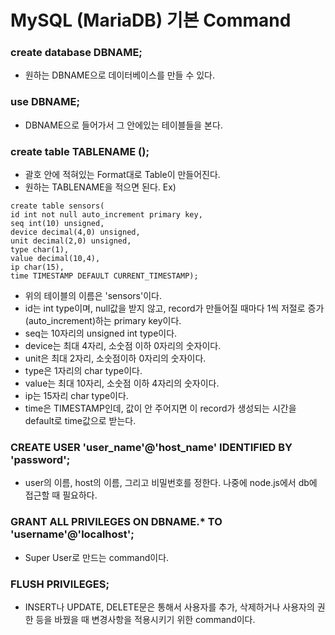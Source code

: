 MySQL (MariaDB) 기본 Command
=============================

### create database DBNAME; ###

* 원하는 DBNAME으로 데이터베이스를 만들 수 있다.

### use DBNAME; ###

* DBNAME으로 들어가서 그 안에있는 테이블들을 본다.

### create table TABLENAME (); ###

* 괄호 안에 적혀있는 Format대로 Table이 만들어진다.
* 원하는 TABLENAME을 적으면 된다.
Ex)
~~~
create table sensors(				
id int not null auto_increment primary key,
seq int(10) unsigned,				
device decimal(4,0) unsigned,
unit decimal(2,0) unsigned,
type char(1),
value decimal(10,4),
ip char(15),
time TIMESTAMP DEFAULT CURRENT_TIMESTAMP);
~~~
* 위의 테이블의 이름은 'sensors'이다.
* id는 int type이며, null값을 받지 않고, record가 만들어질 때마다 1씩 저절로 증가(auto\_increment)하는 primary key이다.
* seq는 10자리의 unsigned int type이다.
* device는 최대 4자리, 소숫점 이하 0자리의 숫자이다.
* unit은 최대 2자리, 소숫점이하 0자리의 숫자이다.
* type은 1자리의 char type이다.
* value는 최대 10자리, 소숫점 이하 4자리의 숫자이다.
* ip는 15자리 char type이다.
* time은 TIMESTAMP인데, 값이 안 주어지면 이 record가 생성되는 시간을 default로 time값으로 받는다.

### CREATE USER 'user\_name'@'host\_name' IDENTIFIED BY 'password'; ###

* user의 이름, host의 이름, 그리고 비밀번호를 정한다. 나중에 node.js에서 db에 접근할 때 필요하다.

### GRANT ALL PRIVILEGES ON DBNAME.\* TO 'username'@'localhost'; ###

* Super User로 만드는 command이다.

### FLUSH PRIVILEGES; ###

* INSERT나 UPDATE, DELETE문은 통해서 사용자를 추가, 삭제하거나 사용자의 권한 등을 바꿨을 때 변경사항을 적용시키기 위한 command이다.
